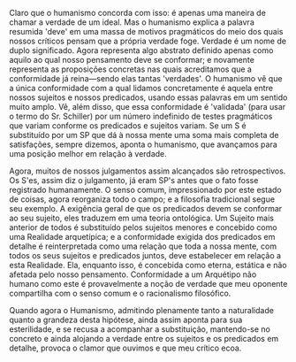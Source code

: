 Claro que o humanismo concorda com isso: é apenas uma maneira de chamar a verdade de um ideal. Mas o humanismo explica a palavra resumida 'deve' em uma massa de motivos pragmáticos do meio dos quais nossos críticos pensam que a própria verdade foge. Verdade é um nome de duplo significado. Agora representa algo abstrato definido apenas como aquilo ao qual nosso pensamento deve se conformar; e novamente representa as proposições concretas nas quais acreditamos que a conformidade já reina—sendo elas tantas 'verdades'. O humanismo vê que a única conformidade com a qual lidamos concretamente é aquela entre nossos sujeitos e nossos predicados, usando essas palavras em um sentido muito amplo. Vê, além disso, que essa conformidade é 'validada' (para usar o termo do Sr. Schiller) por um número indefinido de testes pragmáticos que variam conforme os predicados e sujeitos variam. Se um S é substituído por um SP que dá à nossa mente uma soma mais completa de satisfações, sempre dizemos, aponta o humanismo, que avançamos para uma posição melhor em relação à verdade.

Agora, muitos de nossos julgamentos assim alcançados são retrospectivos. Os S'es, assim diz o julgamento, já eram SP's antes que o fato fosse registrado humanamente. O senso comum, impressionado por este estado de coisas, agora reorganiza todo o campo; e a filosofia tradicional segue seu exemplo. A exigência geral de que os predicados devem se conformar ao seu sujeito, eles traduzem em uma teoria ontológica. Um Sujeito mais anterior de todos é substituído pelos sujeitos menores e concebido como uma Realidade arquetípica; e a conformidade exigida dos predicados em detalhe é reinterpretada como uma relação que toda a nossa mente, com todos os seus sujeitos e predicados juntos, deve estabelecer em relação a esta Realidade. Ela, enquanto isso, é concebida como eterna, estática e não afetada pelo nosso pensamento. Conformidade a um Arquétipo não humano como este é provavelmente a noção de verdade que meu oponente compartilha com o senso comum e o racionalismo filosófico.

Quando agora o Humanismo, admitindo plenamente tanto a naturalidade quanto a grandeza desta hipótese, ainda assim aponta para sua esterilidade, e se recusa a acompanhar a substituição, mantendo-se no concreto e ainda alojando a verdade entre os sujeitos e os predicados em detalhe, provoca o clamor que ouvimos e que meu crítico ecoa.